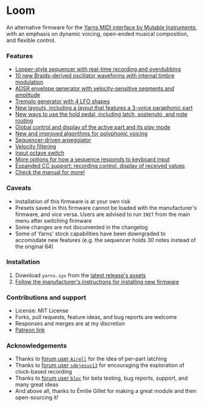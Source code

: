 # Loom
An alternative firmware for the [Yarns MIDI interface by Mutable Instruments](https://mutable-instruments.net/modules/yarns/), with an emphasis on dynamic voicing, open-ended musical composition, and flexible control.

### Features
- [Looper-style sequencer with real-time recording and overdubbing](yarns/MANUAL.md#looper-style-sequencing-mode-with-real-time-recording)
- [10 new Braids-derived oscillator waveforms with internal timbre modulation](yarns/MANUAL.md#oscillator-controls)
- [ADSR envelope generator with velocity-sensitive segments and amplitude](yarns/MANUAL.md#amplitude-dynamics-adsr-envelopes-with-velocity-modulation-and-tremolo)
- [Tremolo generator with 4 LFO shapes](yarns/MANUAL.md#amplitude-dynamics-adsr-envelopes-with-velocity-modulation-and-tremolo)
- [New layouts, including a layout that features a 3-voice paraphonic part](yarns/MANUAL.md#layouts)
- [New ways to use the hold pedal, including latch, sostenuto, and note routing](yarns/MANUAL.md#hold-pedal)
- [Global control and display of the active part and its play mode](yarns/MANUAL.md#global-control-and-display-of-the-active-part-and-its-play-mode)
- [New and improved algorithms for polyphonic voicing](yarns/MANUAL.md#voicing-allocation-methods)
- [Sequencer-driven arpeggiator](yarns/MANUAL.md#sequencer-driven-arpeggiator)
- [Velocity filtering](yarns/MANUAL.md#event-routing-filtering-and-transformation)
- [Input octave switch](yarns/MANUAL.md#event-routing-filtering-and-transformation)
- [More options for how a sequence responds to keyboard input](yarns/MANUAL.md#event-routing-filtering-and-transformation)
- [Expanded CC support: recording control, display of received values](yarns/MANUAL.md#expanded-support-for-control-change-events)
- [Check the manual for more!](yarns/MANUAL.md)

### Caveats
- Installation of this firmware is at your own risk
- Presets saved in this firmware cannot be loaded with the manufacturer's firmware, and vice versa.  Users are advised to run `INIT` from the main menu after switching firmware
- Some changes are not documented in the changelog
- Some of Yarns' stock capabilities have been downgraded to accomodate new features (e.g. the sequencer holds 30 notes instead of the original 64)

### Installation
1. Download `yarns.syx` from the [latest release's assets](https://github.com/rcrogers/mutable-instruments-eurorack/releases/latest)
2. [Follow the manufacturer's instructions for installing new firmware](https://mutable-instruments.net/modules/yarns/manual/#firmware)

### Contributions and support
- License: MIT License
- Forks, pull requests, feature ideas, and bug reports are welcome
- Responses and merges are at my discretion
- [Patreon link](https://www.patreon.com/rcrogers)

### Acknowledgements
- Thanks to [forum user `Airell`](https://forum.mutable-instruments.net/t/yarns-firmware-wish-list/8051/39) for the idea of per-part latching
- Thanks to [forum user `sdejesus13`](https://forum.mutable-instruments.net/t/yarns-firmware-wish-list/8051/24) for encouraging the exploration of clock-based recording
- Thanks to [forum user `bloc`](https://forum.mutable-instruments.net/t/loom-alternative-firmware-for-yarns-looper-paraphony-and-more/17723/3) for beta testing, bug reports, support, and many great ideas
- And above all, thanks to Émilie Gillet for making a great module and then open-sourcing it!
